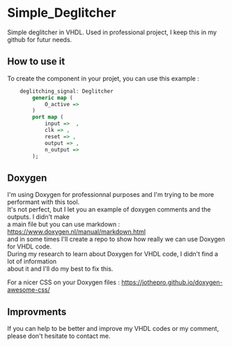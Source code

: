 # Simple_Deglitcher
Simple deglitcher in VHDL. Used in professional project, I keep this in my github for futur needs.

## How to use it
To create the component in your projet, you can use this example :
```vhdl
    deglitching_signal: Deglitcher
        generic map (
            O_active => 
        )
        port map (
            input =>  ,
            clk => ,
            reset => ,
            output => ,
            n_output => 
        );
```

## Doxygen
I'm using Doxygen for professionnal purposes and I'm trying to be more performant with this tool.  
It's not perfect, but I let you an example of doxygen comments and the outputs. I didn't make  
a main file but you can use markdown : https://www.doxygen.nl/manual/markdown.html  
and in some times I'll create a repo to show how really we can use Doxygen for VHDL code.  
During my research to learn about Doxygen for VHDL code, I didn't find a lot of information  
about it and I'll do my best to fix this.  

For a nicer CSS on your Doxygen files : https://jothepro.github.io/doxygen-awesome-css/

## Improvments
If you can help to be better and improve my VHDL codes or my comment, please don't hesitate to contact me.

